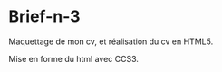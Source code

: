 # Brief-n-3
Maquettage de mon cv, et réalisation du cv en HTML5.

Mise en forme du html avec CCS3.

